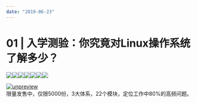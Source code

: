 ```yaml
---
date: "2019-06-23"
---  
```

      
# 01 | 入学测验：你究竟对Linux操作系统了解多少？
![](/images/linux操作系统/01.入门准备篇/resourceimage1d301d29bf1eb0f943a91fd233105f06c830.jpg)![](/images/linux操作系统/01.入门准备篇/resourceimagebe0ebec42567b46fe69e4e4d4e427f625c0e.jpg)![](/images/linux操作系统/01.入门准备篇/resourceimage5afd5a48f52da754b201ff4ca1ab831875fd.jpg)![](/images/linux操作系统/01.入门准备篇/resourceimage96e296c2368e46d049dd60f85b82c7cbb1e2.jpg)![](/images/linux操作系统/01.入门准备篇/resourceimage4f524fc17ea8b6877c8a3fe7cbb906575e52.jpg)![](/images/linux操作系统/01.入门准备篇/resourceimage5ff55f5d850a0eb1998da4005a378078a7f5.jpg)![](/images/linux操作系统/01.入门准备篇/resourceimage7f997f42798b9aa414fe10bd240963854e99.jpg)

[![unpreview](/images/linux操作系统/01.入门准备篇/resourceimage00f200f868b7654dcb50ae2c91fd7688d2f2.jpg)](time://mall?url=https%3A%2F%2Fj.youzan.com%2FG69gDi)  
限量发售中，仅限5000份，3大体系，22个模块，定位工作中80\%的高频问题。

<!-- [[[read_end]]] -->